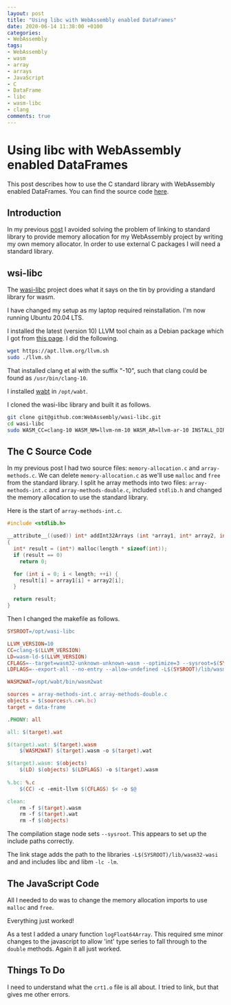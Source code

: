 ```yaml
---
layout: post
title: "Using libc with WebAssembly enabled DataFrames"
date: 2020-06-14 11:38:00 +0100
categories:
- WebAssembly
tags:
- WebAssembly
- wasm
- array
- arrays
- JavaScript
- C
- DataFrame
- libc
- wasm-libc
- clang
comments: true
---
```


# Using libc with WebAssembly enabled DataFrames

This post describes how to use the C standard library with WebAssembly enabled
DataFrames. You can find the source code
[here](https://github.com/rob-blackbourn/example-wasm-dataframe-2).

## Introduction

In my previous
[post](https://rob-blackbourn.github.io/blog/webassembly/wasm/array/arrays/javascript/c/dataframe/2020/06/13/wasm-dataframes.html)
I avoided solving the problem of linking to standard
library to provide memory allocation for my WebAssembly project by writing my
own memory allocator. In order to use external C packages I will need a
standard library.

## wsi-libc

The [wasi-libc](https://github.com/WebAssembly/wasi-libc) project does what it
says on the tin by providing a standard library for wasm.

I have changed my setup as my laptop required reinstallation. I'm now running
Ubuntu 20.04 LTS.

I installed the latest (version 10) LLVM tool chain as a Debian package which
I got from [this page](https://apt.llvm.org/). I did the following.

```bash
wget https://apt.llvm.org/llvm.sh
sudo ./llvm.sh
```

That installed clang et al with the suffix "-10", such that clang could be
found as `/usr/bin/clang-10`.

I installed [wabt](https://github.com/WebAssembly/wabt) in `/opt/wabt`.

I cloned the wasi-libc library and built it as follows.

```bash
git clone git@github.com:WebAssembly/wasi-libc.git
cd wasi-libc
sudo WASM_CC=clang-10 WASM_NM=llvm-nm-10 WASM_AR=llvm-ar-10 INSTALL_DIR=/opt/wasi-libc make install
```

## The C Source Code

In my previous post I had two source files: `memory-allocation.c` and `array-methods.c`.
We can delete `memory-allocation.c` as we'll use `malloc` and `free` from the
standard library. I split he array methods into two files: `array-methods-int.c`
and `array-methods-double.c`, included `stdlib.h` and changed the memory allocation
to use the standard library.

Here is the start of `array-methods-int.c`.

```c
#include <stdlib.h>

__attribute__((used)) int* addInt32Arrays (int *array1, int* array2, int length)
{
  int* result = (int*) malloc(length * sizeof(int));
  if (result == 0)
    return 0;

  for (int i = 0; i < length; ++i) {
    result[i] = array1[i] + array2[i];
  }

  return result;
}
```

Then I changed the makefile as follows.

```makefile
SYSROOT=/opt/wasi-libc

LLVM_VERSION=10
CC=clang-$(LLVM_VERSION)
LD=wasm-ld-$(LLVM_VERSION)
CFLAGS=--target=wasm32-unknown-unknown-wasm --optimize=3 --sysroot=$(SYSROOT)
LDFLAGS=--export-all --no-entry --allow-undefined -L$(SYSROOT)/lib/wasm32-wasi -lc -lm

WASM2WAT=/opt/wabt/bin/wasm2wat

sources = array-methods-int.c array-methods-double.c
objects = $(sources:%.c=%.bc)
target = data-frame

.PHONY: all

all: $(target).wat

$(target).wat: $(target).wasm
	$(WASM2WAT) $(target).wasm -o $(target).wat

$(target).wasm: $(objects)
	$(LD) $(objects) $(LDFLAGS) -o $(target).wasm
	
%.bc: %.c
	$(CC) -c -emit-llvm $(CFLAGS) $< -o $@

clean:
	rm -f $(target).wasm
	rm -f $(target).wat
	rm -f $(objects)
```

The compilation stage node sets `--sysroot`. This appears to set up the include
paths correctly.

The link stage adds the path to the libraries `-L$(SYSROOT)/lib/wasm32-wasi` and
and includes libc and libm `-lc -lm`.

## The JavaScript Code

All I needed to do was to change the memory allocation imports to use `malloc` and `free`.

Everything just worked!

As a test I added a unary function `logFloat64Array`. This required sme minor
changes to the javascript to allow 'int' type series to fall through to the `double`
methods. Again it all just worked.

## Things To Do

I need to understand what the `crt1.o` file is all about. I tried to link, but
that gives me other errors.
